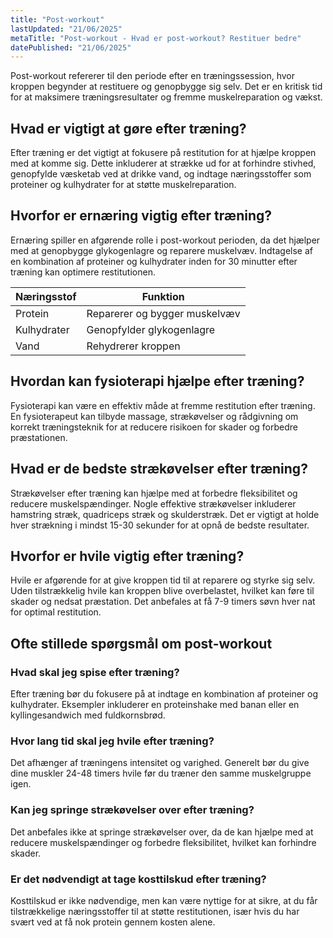 ```yaml
---
title: "Post-workout"
lastUpdated: "21/06/2025"
metaTitle: "Post-workout - Hvad er post-workout? Restituer bedre"
datePublished: "21/06/2025"
---
```


Post-workout refererer til den periode efter en træningssession, hvor kroppen begynder at restituere og genopbygge sig selv. Det er en kritisk tid for at maksimere træningsresultater og fremme muskelreparation og vækst.

## Hvad er vigtigt at gøre efter træning?

Efter træning er det vigtigt at fokusere på restitution for at hjælpe kroppen med at komme sig. Dette inkluderer at strække ud for at forhindre stivhed, genopfylde væsketab ved at drikke vand, og indtage næringsstoffer som proteiner og kulhydrater for at støtte muskelreparation.

## Hvorfor er ernæring vigtig efter træning?

Ernæring spiller en afgørende rolle i post-workout perioden, da det hjælper med at genopbygge glykogenlagre og reparere muskelvæv. Indtagelse af en kombination af proteiner og kulhydrater inden for 30 minutter efter træning kan optimere restitutionen.

| Næringsstof | Funktion |
|-------------|----------|
| Protein     | Reparerer og bygger muskelvæv |
| Kulhydrater | Genopfylder glykogenlagre |
| Vand        | Rehydrerer kroppen |

## Hvordan kan fysioterapi hjælpe efter træning?

Fysioterapi kan være en effektiv måde at fremme restitution efter træning. En fysioterapeut kan tilbyde massage, strækøvelser og rådgivning om korrekt træningsteknik for at reducere risikoen for skader og forbedre præstationen.

## Hvad er de bedste strækøvelser efter træning?

Strækøvelser efter træning kan hjælpe med at forbedre fleksibilitet og reducere muskelspændinger. Nogle effektive strækøvelser inkluderer hamstring stræk, quadriceps stræk og skulderstræk. Det er vigtigt at holde hver strækning i mindst 15-30 sekunder for at opnå de bedste resultater.

## Hvorfor er hvile vigtig efter træning?

Hvile er afgørende for at give kroppen tid til at reparere og styrke sig selv. Uden tilstrækkelig hvile kan kroppen blive overbelastet, hvilket kan føre til skader og nedsat præstation. Det anbefales at få 7-9 timers søvn hver nat for optimal restitution.

## Ofte stillede spørgsmål om post-workout

### Hvad skal jeg spise efter træning?

Efter træning bør du fokusere på at indtage en kombination af proteiner og kulhydrater. Eksempler inkluderer en proteinshake med banan eller en kyllingesandwich med fuldkornsbrød.

### Hvor lang tid skal jeg hvile efter træning?

Det afhænger af træningens intensitet og varighed. Generelt bør du give dine muskler 24-48 timers hvile før du træner den samme muskelgruppe igen.

### Kan jeg springe strækøvelser over efter træning?

Det anbefales ikke at springe strækøvelser over, da de kan hjælpe med at reducere muskelspændinger og forbedre fleksibilitet, hvilket kan forhindre skader.

### Er det nødvendigt at tage kosttilskud efter træning?

Kosttilskud er ikke nødvendige, men kan være nyttige for at sikre, at du får tilstrækkelige næringsstoffer til at støtte restitutionen, især hvis du har svært ved at få nok protein gennem kosten alene.